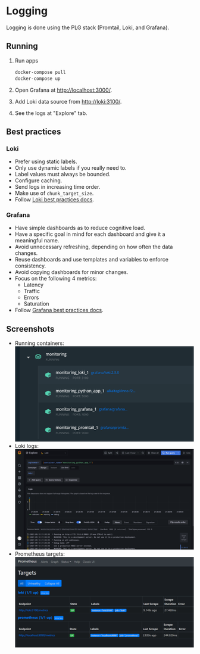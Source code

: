 # Logging

Logging is done using the PLG stack (Promtail, Loki, and Grafana).

## Running

1. Run apps

   ```sh
   docker-compose pull
   docker-compose up
   ```

2. Open Grafana at [http://localhost:3000/](`http://localhost:3000/`).
3. Add Loki data source from [http://loki:3100/](http://loki:3100/).
4. See the logs at "Explore" tab.

## Best practices

### Loki

- Prefer using static labels.
- Only use dynamic labels if you really need to.
- Label values must always be bounded.
- Configure caching.
- Send logs in increasing time order.
- Make use of `chunk_target_size`.
- Follow [Loki best practices docs](https://grafana.com/docs/loki/latest/best-practices/).

### Grafana

- Have simple dashboards as to reduce cognitive load.
- Have a specific goal in mind for each dashboard and give it a meaningful name.
- Avoid unnecessary refreshing, depending on how often the data changes.
- Reuse dashboards and use templates and variables to enforce consistency.
- Avoid copying dashboards for minor changes.
- Focus on the following 4 metrics:
  - Latency
  - Traffic
  - Errors
  - Saturation
- Follow [Grafana best practices docs](https://grafana.com/docs/grafana/latest/best-practices/).

## Screenshots

- Running containers:
  ![Docker](./images/docker.png)
- Loki logs:
  ![Loki](./images/loki.png)
- Prometheus targets:
  ![Prometheus](./images/prometheus.png)
